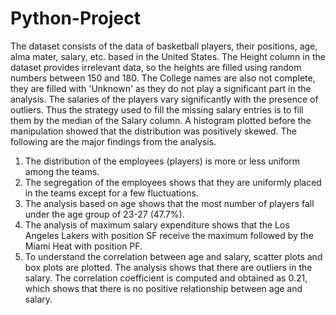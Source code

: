 # Python-Project
The dataset consists of the data of basketball players, their positions, age, alma mater, salary, etc. based in the United States. The Height column in the dataset provides irrelevant data, so the heights are filled using random numbers between 150 and 180. The College names are also not complete, they are filled with 'Unknown' as they do not play a significant part in the analysis. The salaries of the players vary significantly with the presence of outliers. Thus the strategy used to fill the missing salary entries is to fill them by the median of the Salary column. A histogram plotted before the manipulation showed that the distribution was positively skewed. The following are the major findings from the analysis.
  1. The distribution of the employees (players) is more or less uniform among the teams.
  2. The segregation of the employees shows that they are uniformly placed in the teams except for a few fluctuations.
  3. The analysis based on age shows that the most number of players fall under the age group of 23-27 (47.7%).
  4. The analysis of maximum salary expenditure shows that the Los Angeles Lakers with position SF receive the maximum followed by the Miami Heat with position PF.
  5. To understand the correlation between age and salary, scatter plots and box plots are plotted. The analysis shows that there are outliers in the salary. The correlation coefficient is computed and obtained as 0.21, which shows that there is no positive relationship between age and salary.
